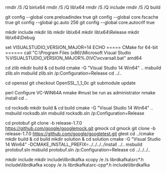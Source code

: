 rmdir /S /Q bin\x64 
rmdir /S /Q lib\x64 
rmdir /S /Q include 
rmdir /S /Q build

git config --global core.preloadindex true 
git config --global core.fscache true 
git config --global gc.auto 256 
git config --global core.autocrlf true

mkdir include 
mkdir lib 
mkdir lib\x64 
mkdir lib\x64\Release 
mkdir lib\x64\Debug

set VISUALSTUDIO_VERSION_MAJOR=14
ECHO ===== CMake for 64-bit ====== 
call "C:\Program Files (x86)\Microsoft Visual Studio %VISUALSTUDIO_VERSION_MAJOR%.0\VC\vcvarsall.bat" amd64

cd zlib 
mkdir build & cd build 
cmake -G "Visual Studio 14 Win64" .. 
msbuild zlib.sln 
msbuild zlib.sln /p:Configuration=Release 
cd ../..


cd openssl
git checkout OpenSSL_1_1_0c
git submodule update

perl Configure VC-WIN64A
nmake
#must be run as administrator
nmake install
cd ..

cd rocksdb 
mkdir build & cd build 
cmake -G "Visual Studio 14 Win64" .. 
msbuild rocksdb.sln 
msbuild rocksdb.sln /p:Configuration=Release

cd protobuf 
git clone -b release-1.7.0 https://github.com/google/googlemock.git gmock 
cd gmock git clone -b release-1.7.0 https://github.com/google/googletest.git gtest 
cd ../cmake 
mkdir build & cd build 
mkdir solution & cd solution 
cmake -G "Visual Studio 14 Win64" -DCMAKE_INSTALL_PREFIX=../../../../install ../.. 
msbuild protobuf.sln 
msbuild protobuf.sln /p:Configuration=Release 
cd ../../../..

mkdir include 
mkdir include\librdkafka 
xcopy /e /s librdkafka\src\*.h include\librdkafka 
xcopy /e /s librdkafka\src-cpp\*.h include\librdkafka

